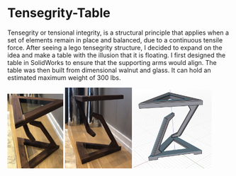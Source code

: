 # Tensegrity-Table
Tensegrity or tensional integrity, is a structural principle that applies when a set of elements remain in place and balanced, due to a continuous tensile force. After seeing a lego tensegrity structure, I decided to expand on the idea and make a table with the illusion that it is floating. I first designed the table in SolidWorks to ensure that the supporting arms would align. The table was then built from dimensional walnut and glass. It can hold an estimated maximum weight of 300 lbs.

<img src="https://github.com/Eohayon/Tensegrity-Table/blob/main/Pictures/TOP.png" width="25%" height="25%"> <img src="https://github.com/Eohayon/Tensegrity-Table/blob/main/Pictures/SIDE.png" width="30%" height="30%"> <img src="https://github.com/Eohayon/Tensegrity-Table/blob/main/Pictures/CAD.png" width="35%" height="35%">
